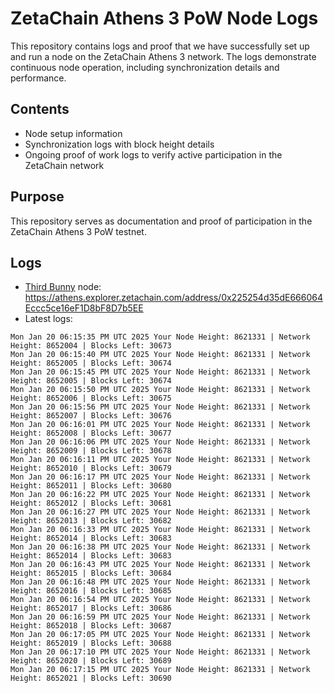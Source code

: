 # ZetaChain Athens 3 PoW Node Logs
This repository contains logs and proof that we have successfully set up and run a node on the ZetaChain Athens 3 network. The logs demonstrate continuous node operation, including synchronization details and performance.

## Contents
- Node setup information
- Synchronization logs with block height details
- Ongoing proof of work logs to verify active participation in the ZetaChain network

## Purpose
This repository serves as documentation and proof of participation in the ZetaChain Athens 3 PoW testnet.

## Logs

- [Third Bunny](https://thirdbunny.xyz/) node: https://athens.explorer.zetachain.com/address/0x225254d35dE666064Eccc5ce16eF1D8bF8D7b5EE
- Latest logs:
```
Mon Jan 20 06:15:35 PM UTC 2025 Your Node Height: 8621331 | Network Height: 8652004 | Blocks Left: 30673
Mon Jan 20 06:15:40 PM UTC 2025 Your Node Height: 8621331 | Network Height: 8652005 | Blocks Left: 30674
Mon Jan 20 06:15:45 PM UTC 2025 Your Node Height: 8621331 | Network Height: 8652005 | Blocks Left: 30674
Mon Jan 20 06:15:50 PM UTC 2025 Your Node Height: 8621331 | Network Height: 8652006 | Blocks Left: 30675
Mon Jan 20 06:15:56 PM UTC 2025 Your Node Height: 8621331 | Network Height: 8652007 | Blocks Left: 30676
Mon Jan 20 06:16:01 PM UTC 2025 Your Node Height: 8621331 | Network Height: 8652008 | Blocks Left: 30677
Mon Jan 20 06:16:06 PM UTC 2025 Your Node Height: 8621331 | Network Height: 8652009 | Blocks Left: 30678
Mon Jan 20 06:16:11 PM UTC 2025 Your Node Height: 8621331 | Network Height: 8652010 | Blocks Left: 30679
Mon Jan 20 06:16:17 PM UTC 2025 Your Node Height: 8621331 | Network Height: 8652011 | Blocks Left: 30680
Mon Jan 20 06:16:22 PM UTC 2025 Your Node Height: 8621331 | Network Height: 8652012 | Blocks Left: 30681
Mon Jan 20 06:16:27 PM UTC 2025 Your Node Height: 8621331 | Network Height: 8652013 | Blocks Left: 30682
Mon Jan 20 06:16:33 PM UTC 2025 Your Node Height: 8621331 | Network Height: 8652014 | Blocks Left: 30683
Mon Jan 20 06:16:38 PM UTC 2025 Your Node Height: 8621331 | Network Height: 8652014 | Blocks Left: 30683
Mon Jan 20 06:16:43 PM UTC 2025 Your Node Height: 8621331 | Network Height: 8652015 | Blocks Left: 30684
Mon Jan 20 06:16:48 PM UTC 2025 Your Node Height: 8621331 | Network Height: 8652016 | Blocks Left: 30685
Mon Jan 20 06:16:54 PM UTC 2025 Your Node Height: 8621331 | Network Height: 8652017 | Blocks Left: 30686
Mon Jan 20 06:16:59 PM UTC 2025 Your Node Height: 8621331 | Network Height: 8652018 | Blocks Left: 30687
Mon Jan 20 06:17:05 PM UTC 2025 Your Node Height: 8621331 | Network Height: 8652019 | Blocks Left: 30688
Mon Jan 20 06:17:10 PM UTC 2025 Your Node Height: 8621331 | Network Height: 8652020 | Blocks Left: 30689
Mon Jan 20 06:17:15 PM UTC 2025 Your Node Height: 8621331 | Network Height: 8652021 | Blocks Left: 30690
```
